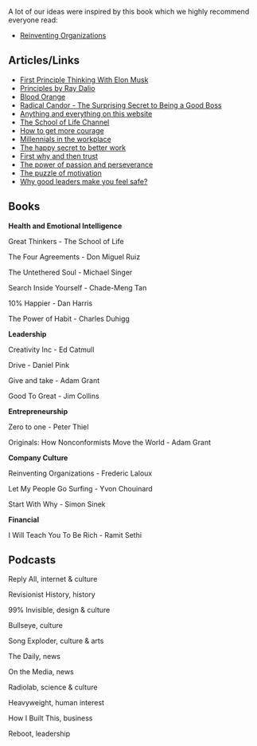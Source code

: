 A lot of our ideas were inspired by this book which we highly recommend everyone read: 

* [Reinventing Organizations](https://www.amazon.com/Reinventing-Organizations-Frederic-Laloux/dp/2960133501)
  
    

## **Articles/Links** 

* [First Principle Thinking With Elon Musk](https://waitbutwhy.com/2015/11/the-cook-and-the-chef-musks-secret-sauce.html)
* [Principles by Ray Dalio](https://benperove.com/wp-content/uploads/2014/12/principles.pdf)
* [Blood Orange](https://www.youtube.com/watch?v=DfZMvTHJLUs)
* [Radical Candor - The Surprising Secret to Being a Good Boss](http://firstround.com/review/radical-candor-the-surprising-secret-to-being-a-good-boss/)
* [Anything and everything on this website](https://www.waitbutwhy.com)
* [The School of Life Channel](https://www.youtube.com/user/schooloflifechannel)
* [How to get more courage](https://www.youtube.com/watch?v=mVmao6D4EqQ)
* [Millennials in the workplace](https://www.youtube.com/watch?v=hER0Qp6QJNU)
* [The happy secret to better work](https://www.ted.com/talks/shawn_achor_the_happy_secret_to_better_work)
* [First why and then trust](https://www.youtube.com/watch?v=4VdO7LuoBzM)
* [The power of passion and perseverance](https://www.ted.com/talks/angela_lee_duckworth_grit_the_power_of_passion_and_perseverance)
* [The puzzle of motivation](https://www.ted.com/talks/dan_pink_on_motivation)
* [Why good leaders make you feel safe?](https://www.ted.com/talks/simon_sinek_why_good_leaders_make_you_feel_safe)


## **Books**

**Health and Emotional Intelligence**

Great Thinkers - The School of Life 

The Four Agreements - Don Miguel Ruiz 

The Untethered Soul - Michael Singer 

Search Inside Yourself - Chade-Meng Tan 

10% Happier - Dan Harris 

The Power of Habit - Charles Duhigg 


**Leadership** 

Creativity Inc - Ed Catmull 

Drive - Daniel Pink 

Give and take - Adam Grant 
  
Good To Great - Jim Collins  


**Entrepreneurship**

Zero to one - Peter Thiel 

Originals: How Nonconformists Move the World - Adam Grant 


**Company Culture** 

Reinventing Organizations - Frederic Laloux

Let My People Go Surfing - Yvon Chouinard 

Start With Why - Simon Sinek 


**Financial** 

I Will Teach You To Be Rich - Ramit Sethi 


## **Podcasts** 
Reply All, internet & culture

Revisionist History, history

99% Invisible, design & culture

Bullseye, culture

Song Exploder, culture & arts

The Daily, news

On the Media, news

Radiolab, science & culture

Heavyweight, human interest

How I Built This, business

Reboot, leadership
